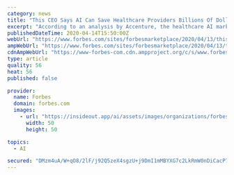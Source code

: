 ```yaml
---
category: news
title: "This CEO Says AI Can Save Healthcare Providers Billions Of Dollars In Denied Claims Each Year"
excerpt: "According to an analysis by Accenture, the healthcare AI market is expected to reach $6.6 billion by 2021 with a compound annual growth rate (CAGR) of 40%. AI is already changing the face of healthcare,"
publishedDateTime: 2020-04-14T15:50:00Z
webUrl: "https://www.forbes.com/sites/forbesmarketplace/2020/04/13/this-ceo-says-ai-can-save-healthcare-providers-billions-of-dollars-in-denied-claims-each-year/"
ampWebUrl: "https://www.forbes.com/sites/forbesmarketplace/2020/04/13/this-ceo-says-ai-can-save-healthcare-providers-billions-of-dollars-in-denied-claims-each-year/amp/"
cdnAmpWebUrl: "https://www-forbes-com.cdn.ampproject.org/c/s/www.forbes.com/sites/forbesmarketplace/2020/04/13/this-ceo-says-ai-can-save-healthcare-providers-billions-of-dollars-in-denied-claims-each-year/amp/"
type: article
quality: 56
heat: 56
published: false

provider:
  name: Forbes
  domain: forbes.com
  images:
    - url: "https://insideout.app/ai/assets/images/organizations/forbes.com-50x50.jpg"
      width: 50
      height: 50

topics:
  - AI

secured: "DMzm4uA/W+qO8/2lF/j92Q5zeX4sgzU+j9DmI1mMBYXG7c2LkRmW0nDiCacP7J7ytfRLUOfJ2LksuMbUvfrtrI7LXFcYDGZEO4YBeHSA+SbmMYx26pLYvaqN7Rzx5EXdajfXM8UL4u/WaYubTiSUpSC2k15MeuPSliTuW4c2e4M1KFjPURfCOiAdQai6AogHBG2p9lJJeVKWBeNpczZ3AhgXr226MoI3njPe6eNp0z7rQFU+ki/u77uov8WFC54B1udH4L/7B5iJiNxluZ8L5O9DGgWga6OvoEbHwfg/njwVbUUL/DIuAU7V5sdxvtCjhW7iR/JGC2evDHlcFmx3liXnFNt7ZPGp7T+ytv76+CfA0M8aHjKWYy8tBMg3QFD6W+v6w22F+UwOertHbW8higIISJ36HwEUwrG8pWnNgeJy7deFgmIWy2DuG5cvGUUIf8z4WsNYieZb9UMJu+mYhvheokBEAk/jUiMFkf7WI28=;tNjFWLUjWxD+BWqKwnNfxQ=="
---
```


